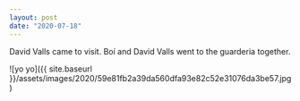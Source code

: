 ```yaml
---
layout: post
date: "2020-07-18"
---
```


David Valls came to visit. Boí and David Valls went to the guarderia together.

![yo yo]({{ site.baseurl }}/assets/images/2020/59e81fb2a39da560dfa93e82c52e31076da3be57.jpg)
